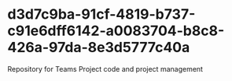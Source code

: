 # d3d7c9ba-91cf-4819-b737-c91e6dff6142-a0083704-b8c8-426a-97da-8e3d5777c40a
Repository for Teams Project code and project management
